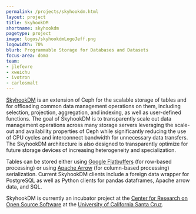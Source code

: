 ```yaml
---
permalink: /projects/skyhookdm.html
layout: project
title: SkyhookDM
shortname: skyhookdm
pagetype: project
image: logos/skyhookdmLogoJeff.png
logowidth: 70%
blurb: Programmable Storage for Databases and Datasets
focus-area: doma
team:
- jlefevre
- xweichu
- ivotron
- carlosmalt
---
```


[SkyhookDM](https://skyhookdm.com) is an extension of Ceph for the scalable storage of tables and for offloading common data management operations on them, including selection, projection, aggregation, and indexing, as well as user-defined functions. The goal of SkyhookDM is to transparently scale out data management operations across many storage servers leveraging the scale-out and availability properties of Ceph while significantly reducing the use of CPU cycles and interconnect bandwidth for unnecessary data transfers. The SkyhookDM architecture is also designed to transparently optimize for future storage devices of increasing heterogeneity and specialization.

Tables can be stored either using [Google Flatbuffers](https://www.google.com/url?q=https%3A%2F%2Fgoogle.github.io%2Fflatbuffers%2F&sa=D&sntz=1&usg=AFQjCNHjA8_BoXFtX5J6U8FtL9iWlJejMQ) (for row-based processing) or using [Apache Arrow](https://www.google.com/url?q=https%3A%2F%2Farrow.apache.org&sa=D&sntz=1&usg=AFQjCNGMQiLmoUtzjovAMPow7KvSIUXRYQ) (for column-based processing) serialization. Current SkyhookDM clients include a foreign data wrapper for PostgreSQL as well as Python clients for pandas dataframes, Apache arrow data, and SQL. 

SkyhookDM is currently an incubator project at the [Center for Research on Open Source Software](https://www.google.com/url?q=https%3A%2F%2Fcross.ucsc.edu&sa=D&sntz=1&usg=AFQjCNG9tcf5187Abp8gVmzsIgjonDWlFg) at the [University of California Santa Cruz](https://www.google.com/url?q=https%3A%2F%2Fwww.ucsc.edu&sa=D&sntz=1&usg=AFQjCNFSsD21RBpgkgvgSkWK8rIGoh5GbA).